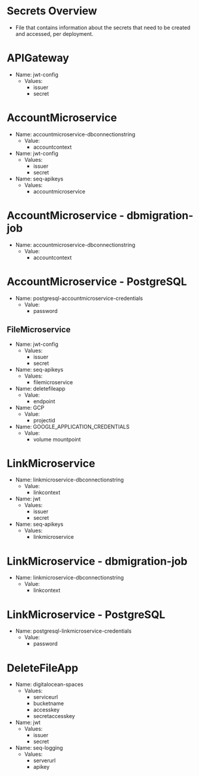 # Secrets Overview

* File that contains information about the secrets that need to be created and accessed, per deployment.

# APIGateway
* Name: jwt-config
  - Values:
    - issuer
    - secret

# AccountMicroservice
* Name: accountmicroservice-dbconnectionstring
  - Value:
    - accountcontext
* Name: jwt-config
  - Values:
    - issuer
    - secret
* Name: seq-apikeys
  - Values:
    - accountmicroservice

# AccountMicroservice - dbmigration-job
* Name: accountmicroservice-dbconnectionstring
  - Value:
    - accountcontext

# AccountMicroservice - PostgreSQL
* Name: postgresql-accountmicroservice-credentials
  - Value:
    - password

## FileMicroservice
* Name: jwt-config
  - Values:
    - issuer
    - secret
* Name: seq-apikeys
  - Values:
    - filemicroservice
* Name: deletefileapp
  - Value:
    - endpoint
* Name: GCP
  - Value:
    - projectid
* Name: GOOGLE_APPLICATION_CREDENTIALS
  - Value:
    - volume mountpoint

# LinkMicroservice
* Name: linkmicroservice-dbconnectionstring
  - Value:
    - linkcontext
* Name: jwt
  - Values:
    - issuer
    - secret
* Name: seq-apikeys
  - Values:
    - linkmicroservice

# LinkMicroservice - dbmigration-job
* Name: linkmicroservice-dbconnectionstring
  - Value:
    - linkcontext

# LinkMicroservice - PostgreSQL
* Name: postgresql-linkmicroservice-credentials
  - Value:
    - password

# DeleteFileApp
* Name: digitalocean-spaces
  - Values:
    - serviceurl
    - bucketname
    - accesskey
    - secretaccesskey
* Name: jwt
  - Values:
    - issuer
    - secret
* Name: seq-logging
  - Values:
    - serverurl
    - apikey